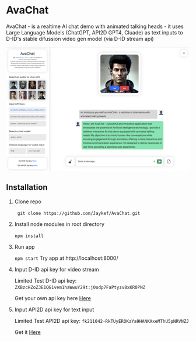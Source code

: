 # AvaChat

AvaChat - is a realtime AI chat demo with animated talking heads - it uses Large Language Models (ChatGPT, API2D GPT4, Cluade) as text inputs to D-ID's stable difussion video gen model (via D-ID stream api)

<img src="./demo/demo.png" />

## Installation
1. Clone repo
   
   ``` git clone https://github.com/Jaykef/AvaChat.git``` 
3. Install node modules in root directory
   
    ```npm install```
5. Run app
   
   ``` npm start ```
   Try app at http://localhost:8000/
7. Input D-ID api key for video stream
   
   Limited Test D-ID api key: ```ZXBzcHZoZ3E1QG1vem1haWwuY29t:j0odp7FaPtyzv8xKR0PNZ```

   Get your own api key here <a href="https://studio.d-id.com/account-settings/" target="_blank">Here</a>
9. Input API2D api key for text input
    
   Limited Test API2D api key: ```fk211042-RkTUyEROKzYa9HANKAxeMThU5pNRVNZJ```

   Get it <a href="https://api2d.com/" target="_blank">Here</a>
